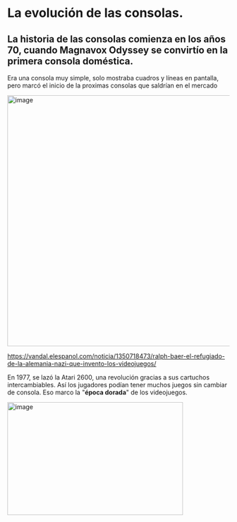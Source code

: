 # La evolución de las consolas.
## La historia de las consolas comienza en los años 70, cuando Magnavox Odyssey se convirtío en la primera consola doméstica.
Era una consola muy simple, solo mostraba cuadros y líneas en pantalla, pero marcó el inicio de la proximas consolas que saldrían en el mercado

<img width="1011" height="569" alt="image" src="https://github.com/user-attachments/assets/122536d3-1a4c-434e-a7c7-73cafe1228e5" />

https://vandal.elespanol.com/noticia/1350718473/ralph-baer-el-refugiado-de-la-alemania-nazi-que-invento-los-videojuegos/

En 1977, se lazó la Atari 2600, una revolución gracias a sus cartuchos intercambiables. Así los jugadores podían tener muchos juegos sin cambiar de consola. Eso marco la "**época dorada**" de los videojuegos.

<img width="398" height="256" alt="image" src="https://github.com/user-attachments/assets/3c311447-5010-4e1a-a8ec-90c58951aa4e" />
